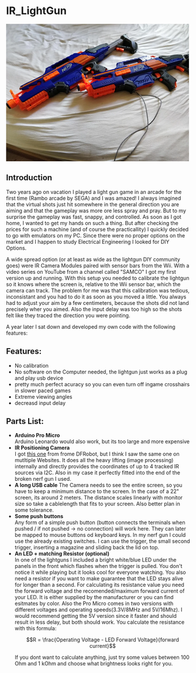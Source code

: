 # IR_LightGun
<img src="/pictures/1csffls9rpl51.webp" width="500"/>

## Introduction

Two years ago on vacation I played a light gun game in an arcade for the first time (Rambo arcade by SEGA) and I was amazed!
I always imagined that the virtual shots just hit somewhere in the general direction you are aiming and that the gameplay was more ore less spray and pray.
But to my surprise the gameplay was fast, snappy, and controlled. As soon as I got home, I wanted to get my hands on such a thing.
But after checking the prices for such a machine (and of course the practicallity) I quickly decided to go with emulators on my PC.
Since there were no proper options on the market and I happen to study Electrical Engineering I looked for DIY Options.

A wide spread option (or at least as wide as the lightgun DIY community goes) were IR Camera Modules paired with sensor bars from the Wii.
With a video series on YouTube from a channel called "SAMCO" I got my first version up and running.
With this setup you needed to calibrate the lightgun so it knows where the screen is, relative to the Wii sensor bar, which the camera can track.
The problem for me was that this calibration was tedious, inconsistant and you had to do it as soon as you moved a little.
You always had to adjust your aim by a few centimeters, because the shots did not land precisely wher you aimed.
Also the input delay was too high so the shots felt like they traced the direction you were pointing.

A year later I sat down and developed my own code with the following features:
## Features:
- No calibration
- No software on the Computer needed, the lightgun just works as a plug and play usb device
- pretty much perfect acuracy so you can even turn off ingame crosshairs in slower paced games
- Extreme viewing angles
- decreasd input delay

## Parts List:
- **Arduino Pro Micro**  
	Arduino Leonardo would also work, but its too large and more expensive
- **IR Positioning Camera**  
	I got [this one](https://www.dfrobot.com/product-1088.html) from frome DFRobot, but I think I saw the same one on mutltiple Websites. It does all the heavy lifting (image processing) internally and directly provides the coordinates of up to 4 tracked IR sources via I2C. Also in my case it perfectly fitted into the end of the broken nerf gun I used.
- **A long USB cable**
	The Camera needs to see the entire screen, so you have to keep a minimum distance to the screen. In the case of a 22" screen, its around 2 meters. The distance scales linearly with monitor size so take a cablelength that fits to your screen. Also better plan in some tolerance.
- **Some push buttons**  
	Any form of a simple push button (button connects the terminals when pushed / if not pushed -> no connection) will work here. They can later be mapped to mouse buttons od keyboard keys. In my nerf gun I could use the already existing switches. I can use the trigger, the small second trigger, inserting a magazine and sliding back the lid on top.
- **An LED + matching Resistor (optional)**  
	In one of the lightguns I included a bright white/blue LED under the panels in the front which flashes when the trigger is pulled. You don't notice it while playing but it looks cool for everyone watching.
	You also need a resistor if you want to make guarantee that the LED stays alive for longer than a second. For calculating its resistance value you need the forward voltage and the recomended/maximum forward current of your LED. It is either supplied by the manufacturer or you can find esitmates by color.
	Also the Pro Micro comes in two versions with different voltages and operating speeds(3.3V/8MHz and 5V/16Mhz). I would recommend getting the 5V version since it faster and should result in less delay, but both should work. You calculate the resistance with this formula:  
	```math
	R = \frac{Operating Voltage - LED Forward Voltage}{forward current}
	```
	If you dont want to calculate anything, just try some values between 100 Ohm and 1 kOhm and choose what brightness looks right for you.